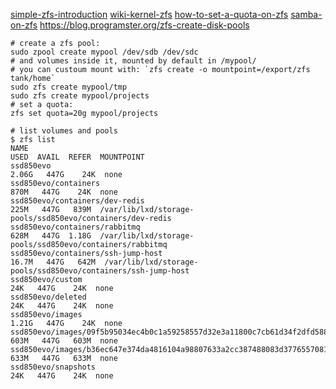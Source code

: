 [simple-zfs-introduction](https://tutorials.ubuntu.com/tutorial/setup-zfs-storage-pool?_ga=2.175880293.631315169.1525465131-299326657.1521497219#0)
[wiki-kernel-zfs](https://wiki.ubuntu.com/Kernel/Reference/ZFS?_ga=2.251467201.631315169.1525465131-299326657.1521497219)
[how-to-set-a-quota-on-zfs](https://docs.oracle.com/cd/E23823_01/html/819-5461/gazvb.html)
[samba-on-zfs](http://www.supermaru.com/2017/05/ubuntu-zfs-samba-share/)
https://blog.programster.org/zfs-create-disk-pools
```
# create a zfs pool:
sudo zpool create mypool /dev/sdb /dev/sdc 
# and volumes inside it, mounted by default in /mypool/
# you can custoum mount with: `zfs create -o mountpoint=/export/zfs tank/home`
sudo zfs create mypool/tmp
sudo zfs create mypool/projects
# set a quota:
zfs set quota=20g mypool/projects

# list volumes and pools
$ zfs list
NAME                                                                                USED  AVAIL  REFER  MOUNTPOINT
ssd850evo                                                                          2.06G   447G    24K  none
ssd850evo/containers                                                                870M   447G    24K  none
ssd850evo/containers/dev-redis                                                      225M   447G   839M  /var/lib/lxd/storage-pools/ssd850evo/containers/dev-redis
ssd850evo/containers/rabbitmq                                                       628M   447G  1.18G  /var/lib/lxd/storage-pools/ssd850evo/containers/rabbitmq
ssd850evo/containers/ssh-jump-host                                                 16.7M   447G   642M  /var/lib/lxd/storage-pools/ssd850evo/containers/ssh-jump-host
ssd850evo/custom                                                                     24K   447G    24K  none
ssd850evo/deleted                                                                    24K   447G    24K  none
ssd850evo/images                                                                   1.21G   447G    24K  none
ssd850evo/images/09f5b95034ec4b0c1a59258557d32e3a11800c7cb61d34f2dfd5883c078931fd   603M   447G   603M  none
ssd850evo/images/b36ec647e374da4816104a98807633a2cc387488083d3776557081c4d0333618   633M   447G   633M  none
ssd850evo/snapshots                                                                  24K   447G    24K  none

```





